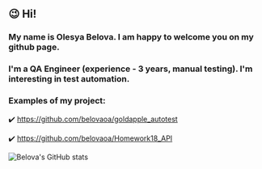 ## :wink: Hi!
### My name is Olesya Belova. I am happy to welcome you on my github page.
### I'm a QA Engineer (experience - 3 years, manual testing). I'm interesting in test automation.
### Examples of my project:
:heavy_check_mark: https://github.com/belovaoa/goldapple_autotest

:heavy_check_mark: https://github.com/belovaoa/Homework18_API

![Belova's GitHub stats](https://github-readme-stats.vercel.app/api?username=belovaoa&show_icons=true&theme=cobalt)
